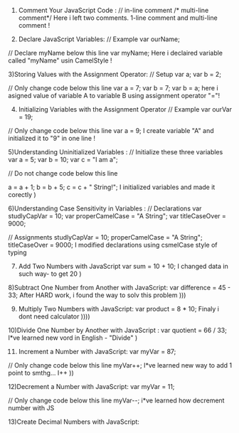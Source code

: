 1)   Comment Your JavaScript Code :
// in-line comment 
/* multi-line comment*/
Here i left two comments. 
1-line comment and multi-line comment !


2) Declare JavaScript Variables:
// Example
var ourName;

// Declare myName below this line
var myName;
Here i declaired variable called "myName" usin CamelStyle !

3)Storing Values with the Assignment Operator:
// Setup
var a;
var b = 2;

// Only change code below this line
var a = 7;
var b = 7;
var b = a;
here i asigned value of variable A to variable B using assignment operator "="!

4) Initializing Variables with the Assignment Operator
// Example
var ourVar = 19;

// Only change code below this line
var a  = 9;
I create variable "A" and  initialized it to "9" in one line !

5)Understanding Uninitialized Variables :
// Initialize these three variables
var a = 5;
var b = 10;
var c = "I am a";

// Do not change code below this line

a = a + 1;
b = b + 5;
c = c + " String!";
I initialized variables and made it corectly )

6)Understanding Case Sensitivity in Variables :
// Declarations
var studlyCapVar = 10;
var properCamelCase = "A String";
var titleCaseOver = 9000;

// Assignments
studlyCapVar = 10;
properCamelCase = "A String";
titleCaseOver = 9000;
I modified declarations using csmelCase style of typing 

7) Add Two Numbers with JavaScript 
var sum = 10 + 10;
I changed data in such way- to get 20 )

8)Subtract One Number from Another with JavaScript:
var difference = 45 - 33; 
After HARD work, i found the way to solv this problem  )))

9) Multiply Two Numbers with JavaScript: 
var product = 8 * 10; 
Finaly i dont need calculator ))))

10)Divide One Number by Another with JavaScript :
var quotient = 66 / 33; 
I*ve learned new vord in English - "Divide" )

11) Increment a Number with JavaScript:
var myVar = 87;

// Only change code below this line
myVar++;
I*ve learned new way to add 1 point to smthg...   I++  ))

12)Decrement a Number with JavaScript:
var myVar = 11;

// Only change code below this line
myVar--;
i*ve learned how decrement number with JS 

13)Create Decimal Numbers with JavaScript:




